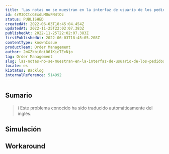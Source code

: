 ```yaml
---
title: 'Las notas no se muestran en la interfaz de usuario de los pedidos cuando se supera el límite'
id: 4rM3QCtcGExdLM0uFN4tOz
status: PUBLISHED
createdAt: 2022-06-03T18:45:04.454Z
updatedAt: 2022-11-25T22:02:07.383Z
publishedAt: 2022-11-25T22:02:07.383Z
firstPublishedAt: 2022-06-03T18:45:05.208Z
contentType: knownIssue
productTeam: Order Management
author: 2mXZkbi0oi061KicTExNjo
tag: Order Management
slug: las-notas-no-se-muestran-en-la-interfaz-de-usuario-de-los-pedidos-cuando-se-supera-el-limite
locale: es
kiStatus: Backlog
internalReference: 514992
---
```


## Sumario

>ℹ️ Este problema conocido ha sido traducido automáticamente del inglés.



## Simulación



## Workaround



